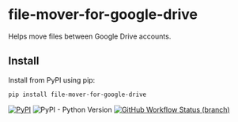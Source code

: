 # file-mover-for-google-drive

Helps move files between Google Drive accounts.

## Install

Install from PyPI using pip:

```bash
pip install file-mover-for-google-drive
```

[![PyPI](https://img.shields.io/pypi/v/file-mover-for-google-drive)](https://pypi.org/project/file-mover-for-google-drive/)
![PyPI - Python Version](https://img.shields.io/pypi/pyversions/file-mover-for-google-drive)
[![GitHub Workflow Status (branch)](https://img.shields.io/github/actions/workflow/status/anotherbyte-net/file-mover-for-google-drive/test-package.yml?branch=main)](https://github.com/anotherbyte-net/file-mover-for-google-drive/actions)

